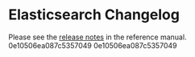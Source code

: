 # Elasticsearch Changelog

Please see the [release notes](https://www.elastic.co/guide/en/elasticsearch/reference/current/es-release-notes.html) in the reference manual.
0e10506ea087c5357049
0e10506ea087c5357049
